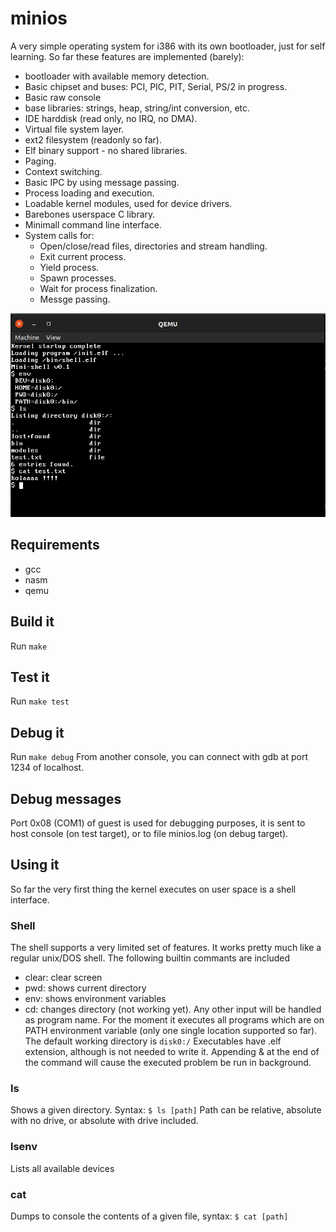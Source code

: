 # minios
A very simple operating system for i386 with its own bootloader, just for self learning.
So far these features are implemented (barely):
* bootloader with available memory detection.
* Basic chipset and buses: PCI, PIC, PIT, Serial, PS/2 in progress.
* Basic raw console
* base libraries: strings, heap, string/int conversion, etc.
* IDE harddisk (read only, no IRQ, no DMA).
* Virtual file system layer.
* ext2 filesystem (readonly so far).
* Elf binary support - no shared libraries.
* Paging.
* Context switching.
* Basic IPC by using message passing.
* Process loading and execution.
* Loadable kernel modules, used for device drivers.
* Barebones userspace C library.
* Minimall command line interface.
* System calls for:
  * Open/close/read files, directories and stream handling.
  * Exit current process.
  * Yield process.
  * Spawn processes.
  * Wait for process finalization.
  * Messge passing.

![screenshot](screenshot.png)

## Requirements
* gcc
* nasm
* qemu

## Build it
Run ```make```

## Test it
Run ```make test```

## Debug it
Run ```make debug```
From another console, you can connect with gdb at port 1234 of localhost.

## Debug messages
Port 0x08 (COM1) of guest is used for debugging purposes, it is sent to host console (on test target), or to file minios.log (on debug target).

## Using it
So far the very first thing the kernel executes on user space is a shell interface.

### Shell
The shell supports a very limited set of features. It works pretty much like a regular unix/DOS shell.
The following builtin commants are included
* clear: clear screen
* pwd: shows current directory
* env: shows environment variables
* cd: changes directory (not working yet).
Any other input will be handled as program name. For the moment it executes all programs which are on PATH environment variable (only one single location supported so far).
The default working directory is ```disk0:/```
Executables have .elf extension, although is not needed to write it.
Appending & at the end of the command will cause the executed problem be run in background.

### ls
Shows a given directory.
Syntax:
```$ ls [path]```
Path can be relative, absolute with no drive, or absolute with drive included.

### lsenv
Lists all available devices

### cat
Dumps to console the contents of a given file, syntax:
```$ cat [path]```
